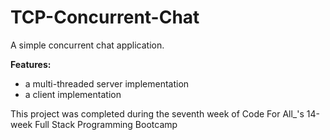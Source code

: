 # TCP-Concurrent-Chat
A simple concurrent chat application.

**Features:**
- a multi-threaded server implementation
- a client implementation

This project was completed during the seventh week of Code For All_'s 14-week Full Stack Programming Bootcamp
